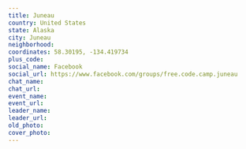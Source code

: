 ```yaml
---
title: Juneau
country: United States
state: Alaska
city: Juneau
neighborhood: 
coordinates: 58.30195, -134.419734
plus_code:
social_name: Facebook
social_url: https://www.facebook.com/groups/free.code.camp.juneau
chat_name:
chat_url:
event_name:
event_url:
leader_name:
leader_url:
old_photo: 
cover_photo:
---
```

